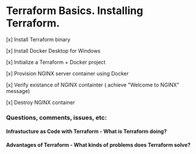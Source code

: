# Terraform Basics. Installing Terraform.

[x] Install Terraform binary

[x] Install Docker Desktop for Windows

[x] Initialize a Terraform + Docker project

[x] Provision NGINX server container using Docker

[x] Verify existance of NGINX containter ( achieve "Welcome to NGINX" message)

[x] Destroy NGINX container

### Questions, comments, issues, etc:

#### Infrastucture as Code with Terraform - What is Terraform doing?

#### Advantages of Terraform - What kinds of problems does Terraform solve?
